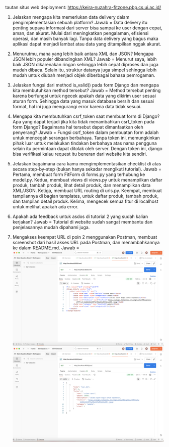 tautan situs web deployment: https://keira-nuzahra-fitzone.pbp.cs.ui.ac.id/

1. Jelaskan mengapa kita memerlukan data delivery dalam pengimplementasian sebuah platform?
Jawab = Data delivery itu penting supaya informasi dari server bisa sampai ke user dengan cepat, aman, dan akurat. Mulai dari meningkatkan pengalaman, efisiensi operasi, dan masih banyak lagi. Tanpa data delivery yang bagus maka aplikasi dapat menjadi lambat atau data yang ditampilkan nggak akurat.

2. Menurutmu, mana yang lebih baik antara XML dan JSON? Mengapa JSON lebih populer dibandingkan XML?
Jawab = Menurut saya, lebih baik JSON dikarenakan ringan sehingga lebih cepat diproses dan juga mudah dibaca. Selain itu, struktur datanya juga simpel sehingga lebih mudah untuk diubah menjadi objek diberbagai bahasa pemrogaman.

3. Jelaskan fungsi dari method is_valid() pada form Django dan mengapa kita membutuhkan method tersebut?
Jawab = Method tersebut penting karena berfungsi untuk ngecek apakah data yang dikirim user sesuai aturan form. Sehingga data yang masuk database bersih dan sesuai format, hal ini juga mengurangi error karena data tidak sesuai.

4. Mengapa kita membutuhkan csrf_token saat membuat form di Django? Apa yang dapat terjadi jika kita tidak menambahkan csrf_token pada form Django? Bagaimana hal tersebut dapat dimanfaatkan oleh penyerang?
Jawab = Fungsi csrf_token dalam pembuatan form adalah untuk mencegah serangan berbahaya. Tanpa token ini, memungkinkan pihak luar untuk melakukan tindakan berbahaya atas nama pengguna selain itu permintaan dapat ditolak oleh server. Dengan token ini, django bisa verifikasi kalau request itu beneran dari website kita sendiri.

5. Jelaskan bagaimana cara kamu mengimplementasikan checklist di atas secara step-by-step (bukan hanya sekadar mengikuti tutorial).
Jawab = Pertama, membuat form FitForm di forms.py yang terhubung ke model.py. Kedua, membuat views di views.py untuk menampilkan daftar produk, tambah produk, lihat detail produk, dan menampilkan data XML/JSON. Ketiga, membuat URL routing di urls.py. Keempat, membuat tampilannya di bagian templates, untuk daftar produk, tambah produk, dan tampilan detail produk. Kelima, mengecek semua fitur di localhost untuk melihat apakah ada error.

6. Apakah ada feedback untuk asdos di tutorial 2 yang sudah kalian kerjakan?
Jawab = Tutorial di website sudah sangat membantu dan penjelasannya mudah dipahami juga.

7. Mengakses keempat URL di poin 2 menggunakan Postman, membuat screenshot dari hasil akses URL pada Postman, dan menambahkannya ke dalam README.md.
Jawab = ![XML](XML.jpg)
![JSON](JSON.jpg)